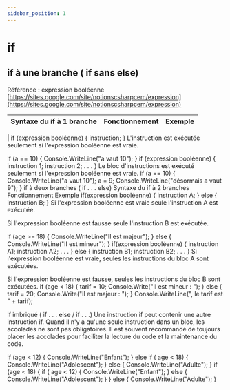 ```yaml
---
sidebar_position: 1
---
```


# if

<!-- import If1Branche1 from './_'; -->

## if à une branche ( if sans else)

Référence : expression booléenne [https://sites.google.com/site/notionscsharpcem/expression](https://sites.google.com/site/notionscsharpcem/expression)

| Syntaxe du if à 1 branche | Fonctionnement | Exemple |
| ------------------------- | -------------- | ------- |
| 
if (expression booléenne)
{
    instruction;
}
L'instruction est exécutée  seulement si l'expression booléenne est vraie.

if (a == 10)
{
    Console.WriteLine("a vaut 10");
}
if (expression booléenne)
{
    instruction 1;
    instruction 2;
    . . .
}	Le bloc d'instructions est exécuté seulement si l'expression booléenne est vraie.
if (a == 10)
{
    Console.WriteLine("a vaut 10");
    a = 9;
    Console.WriteLine("désormais a vaut 9");
}
if à deux branches ( if . . . else)
 Syntaxe du if à 2 branches
 Fonctionnement	 Exemple
if(expression booléenne)
{
   instruction A;
}
else
{
   instruction B;
}
Si l'expression booléenne est vraie seule l'instruction A est exécutée.

Si l'expression booléenne est fausse seule l'instruction B est exécutée.

if (age >= 18)
{
    Console.WriteLine("Il est majeur");
}
else
{
    Console.WriteLine("Il est mineur");
}
if(expression booléenne)
{
    instruction A1;
    instruction A2;
    . . .
}
else
{
    instruction B1;
    instruction B2;
    . . .
}
Si l'expression booléenne est vraie, seules les instructions du bloc A sont exécutées.




Si l'expression booléenne est fausse, seules les instructions du bloc B sont exécutées.
if (age < 18)
{
    tarif = 10;
    Console.Write("Il est mineur : ");
}
else
{
    tarif = 20;
    Console.Write("Il est majeur : ");
}
Console.WriteLine(", le tarif est " + tarif);

if imbriqué ( if . . . else / if . . .)
Une instruction if peut contenir une autre instruction if.
Quand il n'y a qu'une seule instruction dans un bloc, les accolades ne sont pas obligatoires.
Il est souvent recommandé de toujours placer les accolades pour faciliter la lecture du code et la maintenance du code.

if (age < 12)
{
    Console.WriteLine("Enfant");
}
else if ( age < 18)
{
    Console.WriteLine("Adolescent");
}
else
{
    Console.WriteLine("Adulte");
}
if (age < 18)
{
   if ( age < 12)
   {
       Console.WriteLine("Enfant");
   }
   else
   {
       Console.WriteLine("Adolescent");
   }
}
else
{
   Console.WriteLine("Adulte");
}